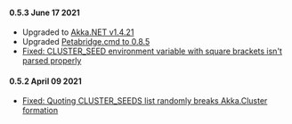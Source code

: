 #### 0.5.3 June 17 2021 ####
* Upgraded to [Akka.NET v1.4.21](https://github.com/akkadotnet/akka.net/releases/tag/1.4.21)
* Upgraded [Petabridge.cmd to 0.8.5](https://github.com/petabridge/petabridge.cmd/releases/tag/0.8.5)
* [Fixed: CLUSTER_SEED environment variable with square brackets isn't parsed properly](https://github.com/petabridge/akkadotnet-bootstrap/pull/147)

#### 0.5.2 April 09 2021 ####
* [Fixed: Quoting CLUSTER_SEEDS list randomly breaks Akka.Cluster formation](https://github.com/petabridge/akkadotnet-bootstrap/issues/134)
